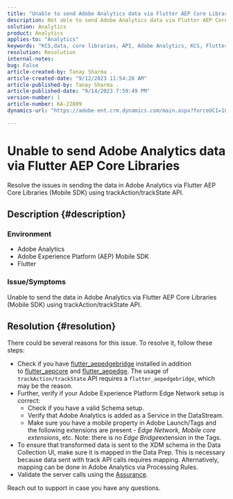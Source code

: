 ```yaml
---
title: "Unable to send Adobe Analytics data via Flutter AEP Core Libraries"
description: Not able to send Adobe Analytics data via Flutter AEP Core Libraries (Mobile SDK) using trackAction/trackState API.
solution: Analytics
product: Analytics
applies-to: "Analytics"
keywords: "KCS,data, core libraries, API, Adobe Analytics, KCS, Flutter AEP, Mobile SDK, Edge Network, Mobile Core Extension, trackAction, trackState, flutter_aepedgebridge, flutter_aepcore, flutter_aepedge, Adobe Experience Platform"
resolution: Resolution
internal-notes: 
bug: False
article-created-by: Tanay Sharma .
article-created-date: "9/12/2023 11:54:26 AM"
article-published-by: Tanay Sharma .
article-published-date: "9/14/2023 7:59:49 PM"
version-number: 1
article-number: KA-22809
dynamics-url: "https://adobe-ent.crm.dynamics.com/main.aspx?forceUCI=1&pagetype=entityrecord&etn=knowledgearticle&id=6ff5471d-6351-ee11-be6f-6045bd0063aa"

---
```

# Unable to send Adobe Analytics data via Flutter AEP Core Libraries


Resolve the issues in sending the data in Adobe Analytics via Flutter AEP Core Libraries (Mobile SDK) using trackAction/trackState API.

## Description {#description}


### Environment

- Adobe Analytics
- Adobe Experience Platform (AEP) Mobile SDK
- Flutter


### Issue/Symptoms

Unable to send the data in Adobe Analytics via Flutter AEP Core Libraries (Mobile SDK) using trackAction/trackState API.


## Resolution {#resolution}


There could be several reasons for this issue. To resolve it, follow these steps:

- Check if you have [flutter_aepedgebridge](https://pub.dev/packages/flutter_aepedgebridge "Follow link") installed in addition to [flutter_aepcore](https://pub.dev/packages/flutter_aepcore "Follow link") and [flutter_aepedge](https://pub.dev/packages/flutter_aepedge "Follow link"). The usage of `trackAction/trackState` API requires a `flutter_aepedgebridge`, which may be the reason.
- Further, verify if your Adobe Experience Platform Edge Network setup is correct:
    - Check if you have a valid Schema setup.
    - Verify that Adobe Analytics is added as a Service in the DataStream.
    - Make sure you have a mobile property in Adobe Launch/Tags and the following extensions are present - *Edge Network, Mobile core extensions*, etc. Note: there is no *Edge Bridge*extension in the Tags.
- To ensure that transformed data is sent to the XDM schema in the Data Collection UI, make sure it is mapped in the Data Prep. This is necessary because data sent with track API calls requires mapping. Alternatively, mapping can be done in Adobe Analytics via Processing Rules.
- Validate the server calls using the [Assurance](https://github.com/adobe/aepsdk_flutter/tree/main/plugins/flutter_aepassurance "Follow link").


Reach out to support in case you have any questions.
